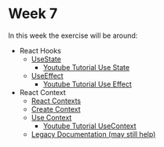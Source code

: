 # Week 7
In this week the exercise will be around:
- React Hooks
    - [UseState](https://react.dev/reference/react/useState)
        - [Youtube Tutorial Use State](https://www.youtube.com/watch?v=SpDG283b4bw)
    - [UseEffect](https://react.dev/reference/react/useEffect)
        - [Youtube Tutorial Use Effect](https://www.youtube.com/watch?v=L-1sP3Ljhsg)
- React Context
    - [React Contexts](https://react.dev/learn/passing-data-deeply-with-context)
    - [Create Context](https://react.dev/reference/react/createContext)
    - [Use Context](https://react.dev/reference/react/useContext)
        - [Youtube Tutorial UseContext](https://www.youtube.com/watch?v=FpNfvbNYPsg)
    - [Legacy Documentation (may still help)](https://legacy.reactjs.org/docs/context.html#reactcreatecontext)


